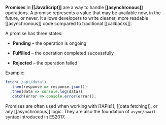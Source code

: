
**Promises** in **[[JavaScript]]** are a way to handle **[[asynchronous]]** operations. A promise represents a value that may be available now, in the future, or never. It allows developers to write cleaner, more readable [[asynchronous]] code compared to traditional [[callbacks]].

A promise has three states:

- **Pending** – the operation is ongoing
    
- **Fulfilled** – the operation completed successfully
    
- **Rejected** – the operation failed
    

Example:

```js
fetch('/api/data')
  .then(response => response.json())
  .then(data => console.log(data))
  .catch(error => console.error(error));
```

Promises are often used when working with [[APIs]], [[data fetching]], or any [[asynchronous]] logic. They are also the foundation of `async/await` syntax introduced in ES2017.